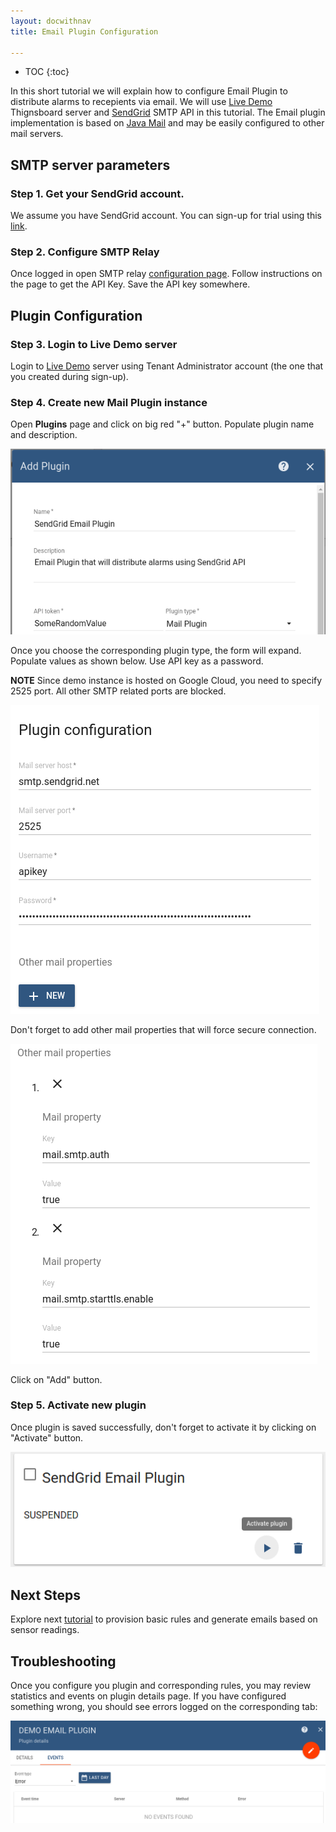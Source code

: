 ```yaml
---
layout: docwithnav
title: Email Plugin Configuration

---
```


* TOC
{:toc}

In this short tutorial we will explain how to configure Email Plugin to distribute alarms to recepients via email.
We will use [Live Demo](https://demo.thingsboard.io) Thignsboard server and [SendGrid](http://www.sendgrid.com) SMTP API in this tutorial. 
The Email plugin implementation is based on [Java Mail](https://en.wikipedia.org/wiki/JavaMail) and may be easily configured to other mail servers.
  
## SMTP server parameters

### Step 1. Get your SendGrid account.

We assume you have SendGrid account. You can sign-up for trial using this [link](https://app.sendgrid.com/signup).
 
### Step 2. Configure SMTP Relay

Once logged in open SMTP relay [configuration page](https://app.sendgrid.com/guide/integrate/langs/smtp). 
Follow instructions on the page to get the API Key.
Save the API key somewhere.
 
## Plugin Configuration 

### Step 3. Login to Live Demo server

Login to [Live Demo](https://demo.thingsboard.io) server using Tenant Administrator account (the one that you created during sign-up).
 
### Step 4. Create new Mail Plugin instance

Open **Plugins** page and click on big red "+" button. Populate plugin name and description. 

![image](/images/samples/alarms/plugin-form.png)

Once you choose the corresponding plugin type, the form will expand. Populate values as shown below. Use API key as a password.

**NOTE** Since demo instance is hosted on Google Cloud, you need to specify 2525 port. All other SMTP related ports are blocked.

![image](/images/samples/alarms/plugin-configuration.png)

Don't forget to add other mail properties that will force secure connection.

![image](/images/samples/alarms/plugin-configuration-other.png)

Click on "Add" button.

### Step 5. Activate new plugin

Once plugin is saved successfully, don't forget to activate it by clicking on "Activate" button.

![image](/images/samples/alarms/activate-plugin.png)

## Next Steps

Explore next [tutorial](/docs/samples/alarms/basic-rules/) to provision basic rules and generate emails based on sensor readings.
  
## Troubleshooting

Once you configure you plugin and corresponding rules, you may review statistics and events on plugin details page.
If you have configured something wrong, you should see errors logged on the corresponding tab:

  ![image](/images/samples/alarms/plugin-events.png)

